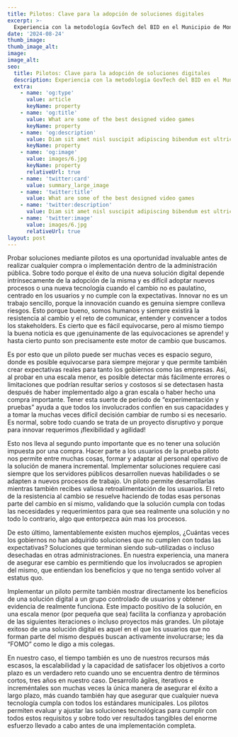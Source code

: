 ```yaml
---
title: Pilotos: Clave para la adopción de soluciones digitales
excerpt: >-
  Experiencia con la metodología GovTech del BID en el Municipio de Monterrey
date: '2024-08-24'
thumb_image:
thumb_image_alt:
image:
image_alt:
seo:
  title: Pilotos: Clave para la adopción de soluciones digitales
  description: Experiencia con la metodología GovTech del BID en el Municipio de Monterrey
  extra:
    - name: 'og:type'
      value: article
      keyName: property
    - name: 'og:title'
      value: What are some of the best designed video games
      keyName: property
    - name: 'og:description'
      value: Diam sit amet nisl suscipit adipiscing bibendum est ultricies integer
      keyName: property
    - name: 'og:image'
      value: images/6.jpg
      keyName: property
      relativeUrl: true
    - name: 'twitter:card'
      value: summary_large_image
    - name: 'twitter:title'
      value: What are some of the best designed video games
    - name: 'twitter:description'
      value: Diam sit amet nisl suscipit adipiscing bibendum est ultricies integer
    - name: 'twitter:image'
      value: images/6.jpg
      relativeUrl: true
layout: post
---
```


Probar soluciones mediante pilotos es una oportunidad invaluable antes de realizar cualquier compra o implementación dentro de la administración pública. Sobre todo porque el éxito de una nueva solución digital depende intrínsecamente de la adopción de la misma y es difícil adoptar nuevos procesos o una nueva tecnología cuando el cambio no es paulatino, centrado en los usuarios y no cumple con la expectativas. Innovar no es un trabajo sencillo, porque la innovación cuando es genuina siempre conlleva riesgos. Esto porque bueno, somos humanos y siempre existirá la resistencia al cambio y el reto de comunicar, entender y convencer a todos los stakeholders. Es cierto que es fácil equivocarse, pero al mismo tiempo la buena noticia es que ¡genuinamente de las equivocaciones se aprende! y hasta cierto punto son precisamente este motor de cambio que buscamos.

Es por esto que un piloto puede ser muchas veces es espacio seguro, donde es posible equivocarse para siempre mejorar y que permite también crear expectativas reales para tanto los gobiernos como las empresas. Así, al probar en una escala menor, es posible detectar más fácilmente errores o limitaciones que podrían resultar serios y costosos si se detectasen hasta después de haber implementado algo a gran escala o haber hecho una compra importante. Tener esta suerte de periodo de “experimentación y pruebas” ayuda a que todos los involucrados confíen en sus capacidades y a tomar la muchas veces difícil decisión cambiar de rumbo si es necesario. Es normal, sobre todo cuando se trata de un proyecto disruptivo y porque para innovar requerimos ¡flexibilidad y agilidad!

Esto nos lleva al segundo punto importante que es no tener una solución impuesta por una compra. Hacer parte a los usuarios de la prueba piloto nos permite entre muchas cosas, formar y adaptar al personal operativo de la solución de manera incremental. Implementar soluciones requiere casi siempre que los servidores públicos desarrollen nuevas habilidades o se adapten a nuevos procesos de trabajo. Un piloto permite desarrollarlas mientras también recibes valiosa retroalimentación de los usuarios. El reto de la resistencia al cambio se resuelve haciendo de todas esas personas parte del cambio en sí mismo, validando que la solución cumpla con todas las necesidades y requerimientos para que sea realmente una solución y no todo lo contrario, algo que entorpezca aún mas los procesos.

De esto último, lamentablemente existen muchos ejemplos, ¿Cuántas veces los gobiernos no han adquirido soluciones que no cumplen con todas las expectativas? Soluciones que terminan siendo sub-utilizadas o incluso desechadas en otras administraciones. En nuestra experiencia, una manera de asegurar ese cambio es permitiendo que los involucrados se apropien del mismo, que entiendan los beneficios y que no tenga sentido volver al estatus quo.

Implementar un piloto permite también mostrar directamente los beneficios de una solución digital a un grupo controlado de usuarios y obtener evidencia de realmente funciona. Este impacto positivo de la solución, en una escala menor (por pequeña que sea) facilita la confianza y aprobación de las siguientes iteraciones o incluso proyectos más grandes. Un pilotaje exitoso de una solución digital es aquel en el que los usuarios que no forman parte del mismo después buscan activamente involucrarse; les da “FOMO” como le digo a mis colegas.

En nuestro caso, el tiempo también es uno de nuestros recursos más escasos, la escalabilidad y la capacidad de satisfacer los objetivos a corto plazo es un verdadero reto cuando uno se encuentra dentro de términos cortos, tres años en nuestro caso. Desarrollo ágiles, iterativos e increméntales son muchas veces la única manera de asegurar el éxito a largo plazo, más cuando también hay que asegurar que cualquier nueva tecnología cumpla con todos los estándares municipales. Los pilotos permiten evaluar y ajustar las soluciones tecnológicas para cumplir con todos estos requisitos y sobre todo ver resultados tangibles del enorme esfuerzo llevado a cabo antes de una implementación completa.
